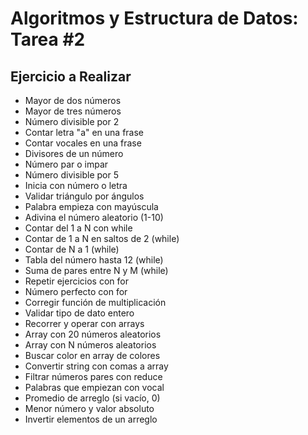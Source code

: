 # Algoritmos y Estructura de Datos: Tarea #2

## Ejercicio a Realizar

- Mayor de dos números
- Mayor de tres números
- Número divisible por 2
- Contar letra "a" en una frase
- Contar vocales en una frase
- Divisores de un número
- Número par o impar
- Número divisible por 5
- Inicia con número o letra
- Validar triángulo por ángulos
- Palabra empieza con mayúscula
- Adivina el número aleatorio (1-10)
- Contar del 1 a N con while
- Contar de 1 a N en saltos de 2 (while)
- Contar de N a 1 (while)
- Tabla del número hasta 12 (while)
- Suma de pares entre N y M (while)
- Repetir ejercicios con for
- Número perfecto con for
- Corregir función de multiplicación
- Validar tipo de dato entero
- Recorrer y operar con arrays
- Array con 20 números aleatorios
- Array con N números aleatorios
- Buscar color en array de colores
- Convertir string con comas a array
- Filtrar números pares con reduce
- Palabras que empiezan con vocal
- Promedio de arreglo (si vacío, 0)
- Menor número y valor absoluto
- Invertir elementos de un arreglo